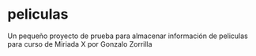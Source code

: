 # peliculas
Un pequeño proyecto de prueba para almacenar información de peliculas para curso de Miriada X por Gonzalo Zorrilla
